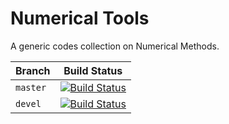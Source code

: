 # Numerical Tools
A generic codes collection on Numerical Methods.   

| Branch 	| Build Status                                                                                                                      	|
|--------	|-----------------------------------------------------------------------------------------------------------------------------------	|
| `master` 	| [![Build Status](https://travis-ci.org/alifahrri/numeric_tools.svg?branch=master)](https://travis-ci.org/alifahrri/numeric_tools) 	|
|  `devel` 	|  [![Build Status](https://travis-ci.org/alifahrri/numeric_tools.svg?branch=devel)](https://travis-ci.org/alifahrri/numeric_tools) 	|   
